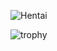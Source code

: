 ![Hentai](https://i.imgur.com/3STwxJU.gif)

![trophy](https://github-profile-trophy.vercel.app/?username=singlexyz&theme=juicyfresh&margin-w=15&margin-h=15&no-bg=true)
